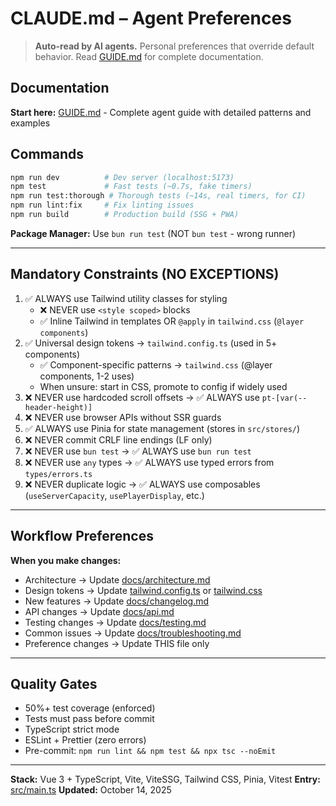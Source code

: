 # CLAUDE.md – Agent Preferences

> **Auto-read by AI agents.** Personal preferences that override default behavior. Read [GUIDE.md](GUIDE.md) for complete documentation.

## Documentation

**Start here:** [GUIDE.md](GUIDE.md) - Complete agent guide with detailed patterns and examples

## Commands

```bash
npm run dev          # Dev server (localhost:5173)
npm test             # Fast tests (~0.7s, fake timers)
npm run test:thorough # Thorough tests (~14s, real timers, for CI)
npm run lint:fix     # Fix linting issues
npm run build        # Production build (SSG + PWA)
```

**Package Manager:** Use `bun run test` (NOT `bun test` - wrong runner)

---

## Mandatory Constraints (NO EXCEPTIONS)

1. ✅ ALWAYS use Tailwind utility classes for styling
   - ❌ NEVER use `<style scoped>` blocks
   - ✅ Inline Tailwind in templates OR `@apply` in `tailwind.css` (`@layer components`)
2. ✅ Universal design tokens → `tailwind.config.ts` (used in 5+ components)
   - ✅ Component-specific patterns → `tailwind.css` (@layer components, 1-2 uses)
   - When unsure: start in CSS, promote to config if widely used
3. ❌ NEVER use hardcoded scroll offsets → ✅ ALWAYS use `pt-[var(--header-height)]`
4. ❌ NEVER use browser APIs without SSR guards
5. ✅ ALWAYS use Pinia for state management (stores in `src/stores/`)
6. ❌ NEVER commit CRLF line endings (LF only)
7. ❌ NEVER use `bun test` → ✅ ALWAYS use `bun run test`
8. ❌ NEVER use `any` types → ✅ ALWAYS use typed errors from `types/errors.ts`
9. ❌ NEVER duplicate logic → ✅ ALWAYS use composables (`useServerCapacity`, `usePlayerDisplay`, etc.)

---

## Workflow Preferences

**When you make changes:**
- Architecture → Update [docs/architecture.md](docs/architecture.md)
- Design tokens → Update [tailwind.config.ts](tailwind.config.ts) or [tailwind.css](src/assets/styles/tailwind.css)
- New features → Update [docs/changelog.md](docs/changelog.md)
- API changes → Update [docs/api.md](docs/api.md)
- Testing changes → Update [docs/testing.md](docs/testing.md)
- Common issues → Update [docs/troubleshooting.md](docs/troubleshooting.md)
- Preference changes → Update THIS file only

---

## Quality Gates

- 50%+ test coverage (enforced)
- Tests must pass before commit
- TypeScript strict mode
- ESLint + Prettier (zero errors)
- Pre-commit: `npm run lint && npm test && npx tsc --noEmit`

---

**Stack:** Vue 3 + TypeScript, Vite, ViteSSG, Tailwind CSS, Pinia, Vitest
**Entry:** [src/main.ts](src/main.ts)
**Updated:** October 14, 2025
